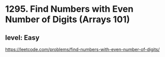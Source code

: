 # 1295. Find Numbers with Even Number of Digits (Arrays 101)
## level: Easy

https://leetcode.com/problems/find-numbers-with-even-number-of-digits/
